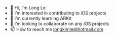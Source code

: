 - 👋 Hi, I’m Long Le
- 👀 I’m interested in contributing to iOS projects
- 🌱 I’m currently learning ARKit
- 💞️ I’m looking to collaborate on any iOS projects
- 📫 How to reach me longkimle@hotmail.com

<!---
LongLe/King0fSpace is a ✨ special ✨ repository because its `README.md` (this file) appears on your GitHub profile.
You can click the Preview link to take a look at your changes.
--->
